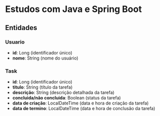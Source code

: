# Estudos com Java e Spring Boot

## Entidades

### **Usuario**
- **id**: Long (identificador único)
- **nome**: String (nome do usuário)

### **Task**
- **id**: Long (identificador único)
- **titulo**: String (título da tarefa)
- **descrição**: String (descrição detalhada da tarefa)
- **concluida/não concluida**: Boolean (status da tarefa)
- **data de criação**: LocalDateTime (data e hora de criação da tarefa)
- **data de termino**: LocalDateTime (data e hora de conclusão da tarefa)
